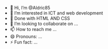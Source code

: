 - 👋 Hi, I’m @Aldric85
- 👀 I’m interested in ICT  and web development 
- 🌱 Done with HTML AND CSS 
- 💞️ I’m looking to collaborate on ...
- 📫 How to reach me ...
- 😄 Pronouns: ...
- ⚡ Fun fact: ...

<!---
Aldric85/Aldric85 is a ✨ special ✨ repository because its `README.md` (this file) appears on your GitHub profile.
You can click the Preview link to take a look at your changes.
--->

